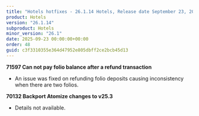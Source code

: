 ```yaml
---
title: "Hotels hotfixes - 26.1.14 Hotels, Release date September 23, 2025 - Hotfixes"
product: Hotels
version: "26.1.14"
subproduct: Hotels
minor_version: "26.1"
date: 2025-09-23 00:00:00+00:00
order: 48
guid: c3f3310355e364d47952e805dbff2ce2bcb45d13
---
```


<strong>71597 Can not pay folio balance after a refund transaction</strong>
<ul><li>An issue was fixed on refunding folio deposits causing inconsistency when there are two folios.</li></ul>
<strong>70132 Backport Atomize changes to v25.3</strong>
<ul><li>Details not available.</li></ul>
